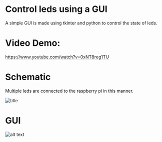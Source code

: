 # Control leds using a GUI

A simple GUI is made using tkinter and python to control the state of leds.

# Video Demo: 
https://www.youtube.com/watch?v=0xNT8reg1TU

# Schematic
Multiple leds are connected to the raspberry pi in this manner.

![title](https://github.com/hasibzunair/tkinter-gui-python-led-control/blob/master/schematic.png)

# GUI 
![alt text](https://github.com/hasibzunair/tkinter-gui-python-led-control/blob/master/gui_final.JPG)


